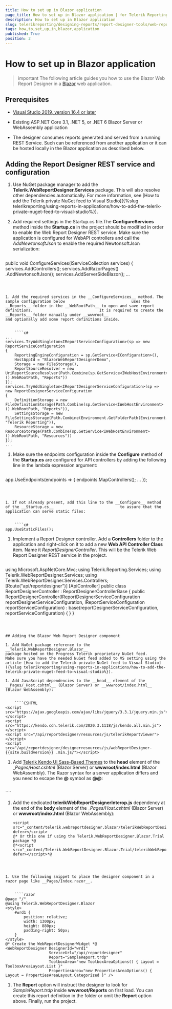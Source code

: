 ```yaml
---
title: How to set up in Blazor application
page_title: How to set up in Blazor application | for Telerik Reporting Documentation
description: How to set up in Blazor application
slug: telerikreporting/designing-reports/report-designer-tools/web-report-designer/how-to-set-up-in-blazor-application
tags: how,to,set,up,in,blazor,application
published: True
position: 2
---
```


# How to set up in Blazor application



>important The following article guides you how to use the Blazor Web Report Designer in a                     [Blazor](https://dotnet.microsoft.com/apps/aspnet/web-apps/blazor)                     web application.                 


## Prerequisites

* [Visual Studio 2019, version 16.4 or later](https://www.visualstudio.com/vs/)

* Existing ASP.NET Core 3.1, .NET 5, or .NET 6 Blazor Server or WebAssembly application                         

* The designer consumes reports generated and served from a running REST Service.                             Such can be referenced from another application or it can be hosted locally in the Blazor application as described below.                         

## Adding the Report Designer REST service and configuration

1. Use NuGet package manager to add the __Telerik.WebReportDesigner.Services__ package. This will also resolve                             other dependencies automatically. For more information, see                             [How to add the Telerik private NuGet feed to Visual Studio]({%slug telerikreporting/using-reports-in-applications/how-to-add-the-telerik-private-nuget-feed-to-visual-studio%}).                         

1. Add required settings in the Startup.cs file.The __ConfigureServices__ method inside the __Startup.cs__ in the project                             should be modified in order to enable the Web Report Designer REST service. Make sure the application                             is configured for WebAPI controllers and call the *AddNewtonsoftJson*                             to enable the required NewtonsoftJson serialization:                         

	
    ````c#
public void ConfigureServices(IServiceCollection services)
{
    services.AddControllers();
    services.AddRazorPages()
        .AddNewtonsoftJson();
    services.AddServerSideBlazor();
    ...
````



1. Add the required services in the __ConfigureServices__ method. The sample configuration below                             uses the __Reports__ folder in the __WebRootPath__ to open and save report definitions.                             It is required to create the __Reports__ folder manually under __wwwroot__                             and optionally add some report definitions inside.                         

	
    ````c#
...
services.TryAddSingleton<IReportServiceConfiguration>(sp => new ReportServiceConfiguration
{
    ReportingEngineConfiguration = sp.GetService<IConfiguration>(),
    HostAppId = "BlazorWebReportDesignerDemo",
    Storage = new FileStorage(),
    ReportSourceResolver = new UriReportSourceResolver(Path.Combine(sp.GetService<IWebHostEnvironment>().WebRootPath, "Reports"))
});
services.TryAddSingleton<IReportDesignerServiceConfiguration>(sp => new ReportDesignerServiceConfiguration
{
    DefinitionStorage = new FileDefinitionStorage(Path.Combine(sp.GetService<IWebHostEnvironment>().WebRootPath, "Reports")),
    SettingsStorage = new FileSettingsStorage(Path.Combine(Environment.GetFolderPath(Environment.SpecialFolder.ApplicationData), "Telerik Reporting")),
    ResourceStorage = new ResourceStorage(Path.Combine(sp.GetService<IWebHostEnvironment>().WebRootPath, "Resources"))
});
...
````



1. Make sure the endpoints configuration inside the __Configure__ method of the                             __Startup.cs__ are configured for API controllers by adding the following line in the                             lambda expression argument:                         

	
    ````c#
app.UseEndpoints(endpoints =>
{
    endpoints.MapControllers();
    ...
});
````



1. If not already present, add this line to the __Configure__ method of the __Startup.cs__                             to assure that the application can serve static files:                         

	
    ````c#
app.UseStaticFiles();
````



1. Implement a Report Designer controller. Add a __Controllers__ folder to the application                             and right-click on it to add a new __Web API Controller Class__ item.                             Name it *ReportDesignerController*. This will be the Telerik Web Report Designer REST service in the                             project.                         

	
    ````c#
using Microsoft.AspNetCore.Mvc;
using Telerik.Reporting.Services;
using Telerik.WebReportDesigner.Services;
using Telerik.WebReportDesigner.Services.Controllers;
[Route("api/reportdesigner")]
[ApiController]
public class ReportDesignerController : ReportDesignerControllerBase
{
    public ReportDesignerController(IReportDesignerServiceConfiguration reportDesignerServiceConfiguration, IReportServiceConfiguration reportServiceConfiguration)
        : base(reportDesignerServiceConfiguration, reportServiceConfiguration)
    {
    }
}
````



## Adding the Blazor Web Report Designer component

1. Add NuGet package reference to the __Telerik.WebReportDesigner.Blazor__                             package hosted on the Progress Telerik proprietary NuGet feed.                             Make sure you have the needed NuGet feed added to VS setting using the article [How to add the Telerik private NuGet feed to Visual Studio]({%slug telerikreporting/using-reports-in-applications/how-to-add-the-telerik-private-nuget-feed-to-visual-studio%}).                         

1. Add JavaScript dependencies to the __head__ element of the                             __Pages/_Host.cshtml__ (Blazor Server) or __wwwroot/index.html__ (Blazor WebAssembly):                         

	
    ````CSHTML
<script src="https://ajax.googleapis.com/ajax/libs/jquery/3.3.1/jquery.min.js"></script>
<script src="https://kendo.cdn.telerik.com/2020.3.1118/js/kendo.all.min.js"></script>
<script src="/api/reportdesigner/resources/js/telerikReportViewer"></script>
<script src="/api/reportdesigner/designerresources/js/webReportDesigner- {{site.buildversion}} .min.js/"></script>
````



1. Add                             [Telerik Kendo UI Sass-Based Themes](https://docs.telerik.com/kendo-ui/styles-and-layout/sass-themes)                             to the __head__ element of the                             __Pages/_Host.cshtml__ (Blazor Server) or __wwwroot/index.html__ (Blazor WebAssembly).                             The Razor syntax for a server application differs and you need to escape the __@__ symbol as __@@__:                         

	
    ````CSHTML
<link rel="stylesheet" href="https://unpkg.com/@progress/kendo-theme-default@latest/dist/all.css" />
````



1. Add the dedicated __telerikWebReportDesignerInterop.js__ dependency at the end of the __body__ element of the                             __Pages/_Host.cshtml__ (Blazor Server) or __wwwroot/index.html__ (Blazor WebAssembly):                         

	
    ````CSHTML
    <script src="_content/telerik.webreportdesigner.blazor/telerikWebReportDesignerInterop.js" defer></script>
    @* Or this one if using the Telerik.WebReportDesigner.Blazor.Trial package *@
    @*<script src="_content/Telerik.WebReportDesigner.Blazor.Trial/telerikWebReportDesignerInterop.js" defer></script>*@
````



1. Use the following snippet to place the designer component in a razor page like __Pages/Index.razor__.                         

	
    ````razor
@page "/"
@using Telerik.WebReportDesigner.Blazor
<style>
    #wrd1 {
        position: relative;
        width: 1300px;
        height: 880px;
        padding-right: 50px;
    }
</style>
@* Create the WebReportDesignerWidget *@
<WebReportDesigner DesignerId="wrd1"
                   ServiceUrl="/api/reportdesigner"
                   Report="SampleReport.trdp"
                   ToolboxArea="new ToolboxAreaOptions() { Layout = ToolboxAreaLayout.List }"
                   PropertiesArea="new PropertiesAreaOptions() { Layout = PropertiesAreaLayout.Categorized }" />
````



1. The __Report__ option will instruct the designer to look for *SampleReport.trdp* inside                             __wwwroot/Reports__ on first load.                             You can create this report definition in the folder or omit the __Report__ option above.                             Finally, run the project.                         
